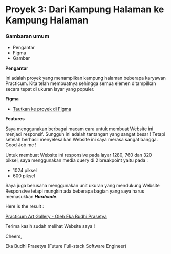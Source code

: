 # Proyek 3: Dari Kampung Halaman ke Kampung Halaman

### Gambaran umum

- Pengantar
- Figma
- Gambar

**Pengantar**

Ini adalah proyek yang menampilkan kampung halaman beberapa karyawan Practicum. Kita telah membuatnya sehingga semua elemen ditampilkan secara tepat di ukuran layar yang populer.

**Figma**

- [Tautkan ke proyek di Figma](https://www.figma.com/file/1zCYcflj6BJx5VqOvXU9nb/Sprint-3-From-Homeland-to-Homeland-desktop-mobile?node-id=0%3A1)

**Features**

Saya menggunakan berbagai macam cara untuk membuat Website ini menjadi responsif. Sungguh ini adalah tantangan yang sangat besar ! Tetapi setelah berhasil menyelesaikan Website ini saya merasa sangat bangga. Good Job me !

Untuk membuat Website ini responsive pada layar 1280, 760 dan 320 piksel, saya menggunakan media query di 2 breakpoint yaitu pada :

- 1024 piksel
- 600 piksel

Saya juga berusaha menggunakan unit ukuran yang mendukung Website Responsive tetapi mungkin ada beberapa bagian yang saya harus memasukkan **_Hardcode_**.

Here is the result :

[Practicum Art Gallery - Oleh Eka Budhi Prasetya](https://ekbdpr.github.io/web_project_3_id/)

Terima kasih sudah melihat Website saya !

Cheers,

Eka Budhi Prasetya (Future Full-stack Software Engineer)

